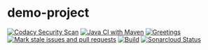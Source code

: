# demo-project
[![Codacy Security Scan](https://github.com/zeesolutions/demo-project/actions/workflows/codacy-analysis.yml/badge.svg)](https://github.com/zeesolutions/demo-project/actions/workflows/codacy-analysis.yml)
[![Java CI with Maven](https://github.com/zeesolutions/demo-project/actions/workflows/maven.yml/badge.svg)](https://github.com/zeesolutions/demo-project/actions/workflows/maven.yml)
[![Greetings](https://github.com/zeesolutions/demo-project/actions/workflows/greetings.yml/badge.svg)](https://github.com/zeesolutions/demo-project/actions/workflows/greetings.yml)
[![Mark stale issues and pull requests](https://github.com/zeesolutions/demo-project/actions/workflows/stale.yml/badge.svg)](https://github.com/zeesolutions/demo-project/actions/workflows/stale.yml)
[![Build](https://github.com/zeesolutions/demo-project/actions/workflows/main.yml/badge.svg)](https://github.com/zeesolutions/demo-project/actions/workflows/main.yml)
[![Sonarcloud Status](https://sonarcloud.io/api/project_badges/measure?project=com.lapots.breed.judge:judge-rule-engine&metric=alert_status)](https://sonarcloud.io/dashboard?id=zeesolutions_demo-project)
